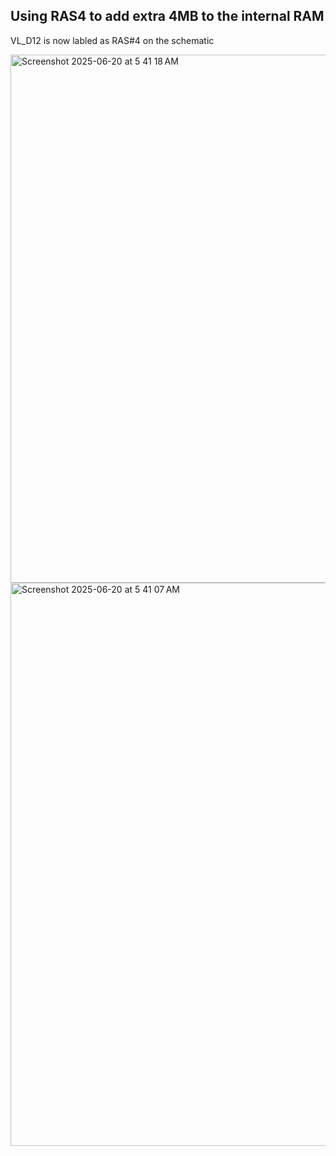 ## Using RAS4 to add extra 4MB to the internal RAM


VL_D12 is now labled as RAS#4 on the schematic

<img width="845" alt="Screenshot 2025-06-20 at 5 41 18 AM" src="https://github.com/user-attachments/assets/079e978e-6ea5-4563-99c6-48247c656e59" />

<img width="901" alt="Screenshot 2025-06-20 at 5 41 07 AM" src="https://github.com/user-attachments/assets/b5238638-58b6-4eb7-8b94-bfc7d173cd4b" />


